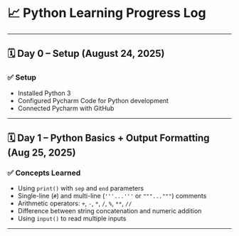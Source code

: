 # 📈 Python Learning Progress Log

---

## 🗓️ Day 0 – Setup (August 24, 2025)

### ✅ Setup
- Installed Python 3
- Configured Pycharm Code for Python development
- Connected Pycharm with GitHub

---

## 🗓️ Day 1 – Python Basics + Output Formatting (Aug 25, 2025)

### ✅ Concepts Learned

- Using `print()` with `sep` and `end` parameters
- Single-line (`#`) and multi-line (`'''...'''` or `"""..."""`) comments
- Arithmetic operators: `+`, `-`, `*`, `/`, `%`, `**`, `//`
- Difference between string concatenation and numeric addition
- Using `input()`  to read multiple inputs

---
